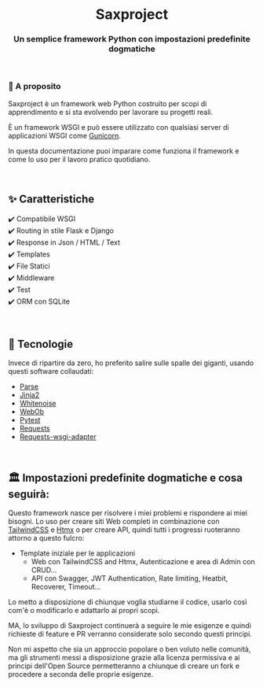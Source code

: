 <div style="text-align: center;">

# Saxproject
### Un semplice framework Python con impostazioni predefinite dogmatiche

</div>

&#xa0;

### 🎯 A proposito

Saxproject è un framework web Python costruito per scopi di apprendimento e si sta evolvendo per lavorare su progetti reali. 

È un framework WSGI e può essere utilizzato con qualsiasi server di applicazioni WSGI come [Gunicorn](https://gunicorn.org/). 

In questa documentazione puoi imparare come funziona il framework e come lo uso per il lavoro pratico quotidiano.

&#xa0;

## ✨ Caratteristiche

✔️ Compatibile WSGI\
✔️ Routing in stile Flask e Django\
✔️ Response in Json / HTML / Text\
✔️ Templates\
✔️ File Statici\
✔️ Middleware\
✔️ Test\
✔️ ORM con SQLite

&#xa0;

## 🚀 Tecnologie

Invece di ripartire da zero, ho preferito salire sulle spalle dei giganti, usando questi software collaudati:

- [Parse](https://pypi.org/project/parse/)
- [Jinja2](https://pypi.org/project/Jinja2/)
- [Whitenoise](https://pypi.org/project/whitenoise/)
- [WebOb](https://pypi.org/project/WebOb/)
- [Pytest](https://pypi.org/project/pytest/)
- [Requests](https://pypi.org/project/requests/)
- [Requests-wsgi-adapter](https://pypi.org/project/requests-wsgi-adapter/)

&#xa0;

## 🏛️ Impostazioni predefinite dogmatiche e cosa seguirà:

Questo framework nasce per risolvere i miei problemi e rispondere ai miei bisogni. Lo uso per creare siti Web completi in combinazione con [TailwindCSS](https://tailwindcss.com/) e [Htmx](https://htmx.org/) o per creare API, quindi tutti i progressi ruoteranno attorno a questo fulcro:

* Template iniziale per le applicazioni
    * Web con TailwindCSS and Htmx, Autenticazione e area di Admin con CRUD...
    * API con Swagger, JWT Authentication, Rate limiting, Heatbit, Recoverer, Timeout...

Lo metto a disposizione di chiunque voglia studiarne il codice, usarlo così com'è o modificarlo e adattarlo ai propri scopi.

MA, lo sviluppo di Saxproject continuerà a seguire le mie esigenze e quindi richieste di feature e PR verranno considerate solo secondo questi principi.

Non mi aspetto che sia un approccio popolare o ben voluto nelle comunità, ma gli strumenti messi a disposizione grazie alla licenza permissiva e ai principi dell'Open Source permetteranno a chiunque di creare un fork e procedere a seconda delle proprie esigenze.